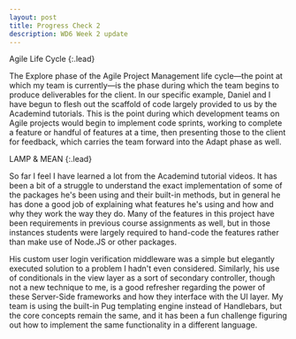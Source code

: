 ```yaml
---
layout: post
title: Progress Check 2
description: WD6 Week 2 update
---
```


Agile Life Cycle
{:.lead}

The Explore phase of the Agile Project Management life cycle&mdash;the point at which my team is currently&mdash;is the phase during which the team begins to produce deliverables for the client. In our specific example, Daniel and I have begun to flesh out the scaffold of code largely provided to us by the Academind tutorials. This is the point during which development teams on Agile projects would begin to implement code sprints, working to complete a feature or handful of features at a time, then presenting those to the client for feedback, which carries the team forward into the Adapt phase as well.

LAMP & MEAN
{:.lead}

So far I feel I have learned a lot from the Academind tutorial videos. It has been a bit of a struggle to understand the exact implementation of some of the packages he's been using and their built-in methods, but in general he has done a good job of explaining what features he's using and how and why they work the way they do. Many of the features in this project have been requirements in previous course assignments as well, but in those instances students were largely required to hand-code the features rather than make use of Node.JS or other packages.

His custom user login verification middleware was a simple but elegantly executed solution to a problem I hadn't even considered. Similarly, his use of conditionals in the view layer as a sort of secondary controller, though not a new technique to me, is a good refresher regarding the power of these Server-Side frameworks and how they interface with the UI layer. My team is using the built-in Pug templating engine instead of Handlebars, but the core concepts remain the same, and it has been a fun challenge figuring out how to implement the same functionality in a different language.
